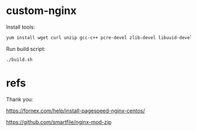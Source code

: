 # custom-nginx
Install tools:
```bash
yum install wget curl unzip gcc-c++ pcre-devel zlib-devel libuuid-devel
```
Run build script:
```bash
./build.sh
```

# refs
Thank you:

https://fornex.com/help/install-pagespeed-nginx-centos/

https://github.com/smartfile/nginx-mod-zip

